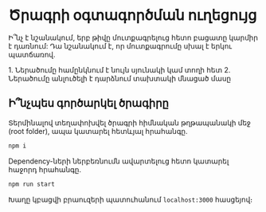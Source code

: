 # Ծրագրի օգտագործման ուղեցույց

Ի՞նչ է նշանակում, երբ թիվը մուտքագրելուց հետո բացատը կարմիր է դառնում:
Դա նշանակում է, որ մուտքագրումը սխալ է երկու պատճառով.

1․ Ներածումը համընկնում է նույն սյունակի կամ տողի հետ
2․ Ներածումը անլուծելի է դարձնում տախտակի մնացած մասը

## Ի՞նչպես գործարկել ծրագիրը

Տերմինալով տեղափոխվել ծրագրի հիմնական թղթապանակի մեջ (root folder), ապա կատարել հետևյալ հրահանգը.

```bash
npm i
```

Dependency-ների ներբեռնումն ավարտելուց հետո կատարել հաջորդ հրահանգը․

```bash
npm run start
```

Խաղը կբացվի բրաուզերի պատուհանում `localhost:3000` հասցեյով։
